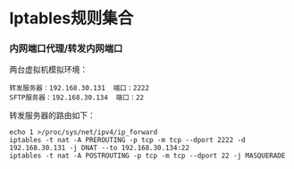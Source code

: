 Iptables规则集合
=====

### 内网端口代理/转发内网端口

两台虚拟机模拟环境：


    转发服务器：192.168.30.131  端口：2222
    SFTP服务器：192.168.30.134  端口：22


转发服务器的路由如下：


    echo 1 >/proc/sys/net/ipv4/ip_forward
    iptables -t nat -A PREROUTING -p tcp -m tcp --dport 2222 -d 192.168.30.131 -j DNAT --to 192.168.30.134:22
    iptables -t nat -A POSTROUTING -p tcp -m tcp --dport 22 -j MASQUERADE

